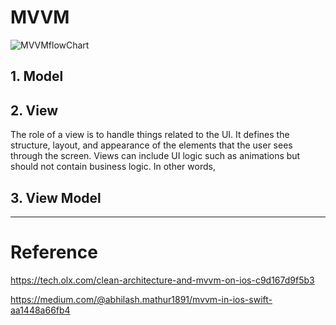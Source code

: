 # MVVM

![MVVMflowChart](/img/MVVM.jpg)

## 1. Model
 
## 2. View
The role of a view is to handle things related to the UI. It defines the structure, layout, and appearance of the elements that the user sees through the screen. Views can include UI logic such as animations but should not contain business logic. In other words,
## 3. View Model

<hr/>

# Reference

https://tech.olx.com/clean-architecture-and-mvvm-on-ios-c9d167d9f5b3

https://medium.com/@abhilash.mathur1891/mvvm-in-ios-swift-aa1448a66fb4

